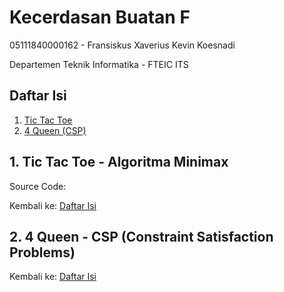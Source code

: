 # Kecerdasan Buatan F

05111840000162 - Fransiskus Xaverius Kevin Koesnadi

Departemen Teknik Informatika - FTEIC ITS

## Daftar Isi
1. [Tic Tac Toe](#1.-tic-tac-toe---algoritma-minimax)
2. [4 Queen (CSP)](#2.-4-queen---CSP-(constraint-satisfaction-problems))

## 1. Tic Tac Toe - Algoritma Minimax

Source Code:

Kembali ke: [Daftar Isi](#daftar-isi)

## 2. 4 Queen - CSP (Constraint Satisfaction Problems)

Kembali ke: [Daftar Isi](#daftar-isi)
